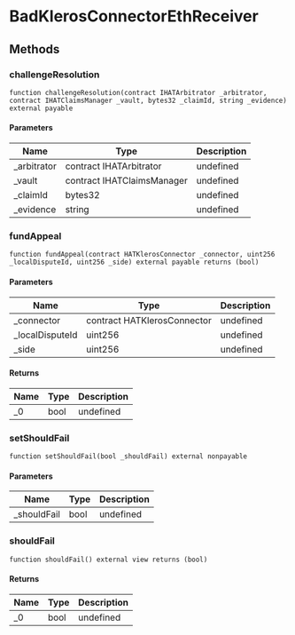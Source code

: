# BadKlerosConnectorEthReceiver









## Methods

### challengeResolution

```solidity
function challengeResolution(contract IHATArbitrator _arbitrator, contract IHATClaimsManager _vault, bytes32 _claimId, string _evidence) external payable
```





#### Parameters

| Name | Type | Description |
|---|---|---|
| _arbitrator | contract IHATArbitrator | undefined |
| _vault | contract IHATClaimsManager | undefined |
| _claimId | bytes32 | undefined |
| _evidence | string | undefined |

### fundAppeal

```solidity
function fundAppeal(contract HATKlerosConnector _connector, uint256 _localDisputeId, uint256 _side) external payable returns (bool)
```





#### Parameters

| Name | Type | Description |
|---|---|---|
| _connector | contract HATKlerosConnector | undefined |
| _localDisputeId | uint256 | undefined |
| _side | uint256 | undefined |

#### Returns

| Name | Type | Description |
|---|---|---|
| _0 | bool | undefined |

### setShouldFail

```solidity
function setShouldFail(bool _shouldFail) external nonpayable
```





#### Parameters

| Name | Type | Description |
|---|---|---|
| _shouldFail | bool | undefined |

### shouldFail

```solidity
function shouldFail() external view returns (bool)
```






#### Returns

| Name | Type | Description |
|---|---|---|
| _0 | bool | undefined |




